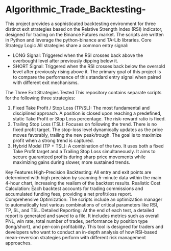 # Algorithmic_Trade_Backtesting-
This project provides a sophisticated backtesting environment for three distinct exit strategies based on the Relative Strength Index (RSI) indicator, designed for trading on the Binance Futures market. The scripts are written in Python and leverage the python-binance and TA-Lib libraries.
Core Strategy Logic
All strategies share a common entry signal:
* LONG Signal: Triggered when the RSI crosses back above the overbought level after previously dipping below it.
* SHORT Signal: Triggered when the RSI crosses back below the oversold level after previously rising above it.
The primary goal of this project is to compare the performance of this standard entry signal when paired with different exit mechanisms.

The Three Exit Strategies Tested
This repository contains separate scripts for the following three strategies:
1. Fixed Take Profit / Stop Loss (TP/SL): The most fundamental and disciplined approach. A position is closed upon reaching a predefined, static Take Profit or Stop Loss percentage. The risk-reward ratio is fixed.
2. Trailing Stop Loss (TSL): Focuses on following the trend. There is no fixed profit target. The stop-loss level dynamically updates as the price moves favorably, trailing the new peak/trough. The goal is to maximize profit when a strong trend is captured.
3. Hybrid Model (TP + TSL): A combination of the two. It uses both a fixed Take Profit target and a Trailing Stop Loss simultaneously. It aims to secure guaranteed profits during sharp price movements while maximizing gains during slower, more sustained trends.

Key Features
High-Precision Backtesting: All entry and exit points are determined with high precision by scanning 5-minute data within the main 4-hour chart, increasing the realism of the backtest results.
Realistic Cost Calculation: Each backtest accounts for trading commissions and accumulated funding fees, providing a net profit/loss report.
Comprehensive Optimization: The scripts include an optimization manager to automatically test various combinations of critical parameters like RSI, TP, SL, and TSL.
Detailed Reporting: At the end of each test, a detailed report is generated and saved to a file. It includes metrics such as overall PNL, win rate, total number of trades, performance by position type (long/short), and per-coin profitability.
This tool is designed for traders and developers who want to conduct an in-depth analysis of how RSI-based mean-reversion strategies perform with different risk management approaches.
